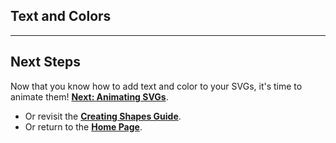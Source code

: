 ## Text and Colors

---

## **Next Steps**

Now that you know how to add text and color to your SVGs, it's time to animate them!
**[Next: Animating SVGs](./6animating-svgs.md)**.

- Or revisit the **[Creating Shapes Guide](./4creating-shapes.md)**.
- Or return to the **[Home Page](./README.md)**.